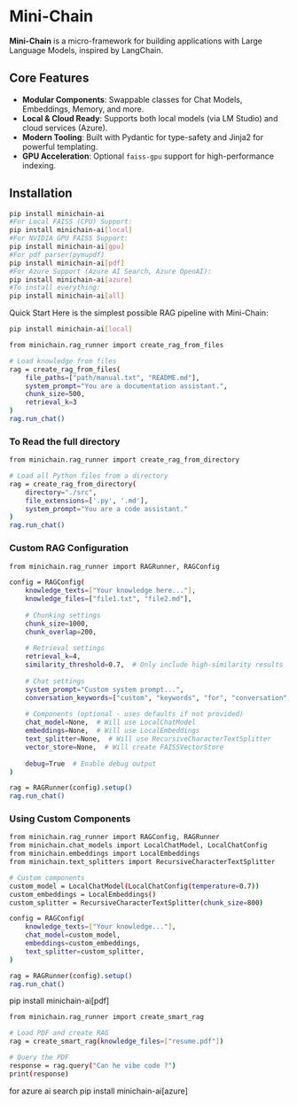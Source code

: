 # Mini-Chain

**Mini-Chain** is a micro-framework for building applications with Large Language Models, inspired by LangChain.

## Core Features

- **Modular Components**: Swappable classes for Chat Models, Embeddings, Memory, and more.
- **Local & Cloud Ready**: Supports both local models (via LM Studio) and cloud services (Azure).
- **Modern Tooling**: Built with Pydantic for type-safety and Jinja2 for powerful templating.
- **GPU Acceleration**: Optional `faiss-gpu` support for high-performance indexing.

## Installation

```bash
pip install minichain-ai
#For Local FAISS (CPU) Support:
pip install minichain-ai[local]
#For NVIDIA GPU FAISS Support:
pip install minichain-ai[gpu]
#For pdf parser(pymupdf)
pip install minichain-ai[pdf]
#For Azure Support (Azure AI Search, Azure OpenAI):
pip install minichain-ai[azure]
#To install everything:
pip install minichain-ai[all]
```
Quick Start
Here is the simplest possible RAG pipeline with Mini-Chain:
```bash
pip install minichain-ai[local]

from minichain.rag_runner import create_rag_from_files

# Load knowledge from files
rag = create_rag_from_files(
    file_paths=["path/manual.txt", "README.md"],
    system_prompt="You are a documentation assistant.",
    chunk_size=500,
    retrieval_k=3
)
rag.run_chat()
```
### To Read the full directory
```bash
from minichain.rag_runner import create_rag_from_directory

# Load all Python files from a directory
rag = create_rag_from_directory(
    directory="./src",
    file_extensions=['.py', '.md'],
    system_prompt="You are a code assistant."
)
rag.run_chat()
```

### Custom RAG Configuration
```bash
from minichain.rag_runner import RAGRunner, RAGConfig

config = RAGConfig(
    knowledge_texts=["Your knowledge here..."],
    knowledge_files=["file1.txt", "file2.md"],
    
    # Chunking settings
    chunk_size=1000,
    chunk_overlap=200,
    
    # Retrieval settings
    retrieval_k=4,
    similarity_threshold=0.7,  # Only include high-similarity results
    
    # Chat settings
    system_prompt="Custom system prompt...",
    conversation_keywords=["custom", "keywords", "for", "conversation", "detection"],
    
    # Components (optional - uses defaults if not provided)
    chat_model=None,  # Will use LocalChatModel
    embeddings=None,  # Will use LocalEmbeddings
    text_splitter=None,  # Will use RecursiveCharacterTextSplitter
    vector_store=None,  # Will create FAISSVectorStore
    
    debug=True  # Enable debug output
)

rag = RAGRunner(config).setup()
rag.run_chat()
```
### Using Custom Components
```bash
from minichain.rag_runner import RAGConfig, RAGRunner
from minichain.chat_models import LocalChatModel, LocalChatConfig
from minichain.embeddings import LocalEmbeddings
from minichain.text_splitters import RecursiveCharacterTextSplitter

# Custom components
custom_model = LocalChatModel(LocalChatConfig(temperature=0.7))
custom_embeddings = LocalEmbeddings()
custom_splitter = RecursiveCharacterTextSplitter(chunk_size=800)

config = RAGConfig(
    knowledge_texts=["Your knowledge..."],
    chat_model=custom_model,
    embeddings=custom_embeddings,
    text_splitter=custom_splitter,
)

rag = RAGRunner(config).setup()
rag.run_chat()
```
pip install minichain-ai[pdf]
```bash
from minichain.rag_runner import create_smart_rag

# Load PDF and create RAG
rag = create_smart_rag(knowledge_files=["resume.pdf"])

# Query the PDF
response = rag.query("Can he vibe code ?")
print(response)
```

for azure ai search
pip install minichain-ai[azure]
